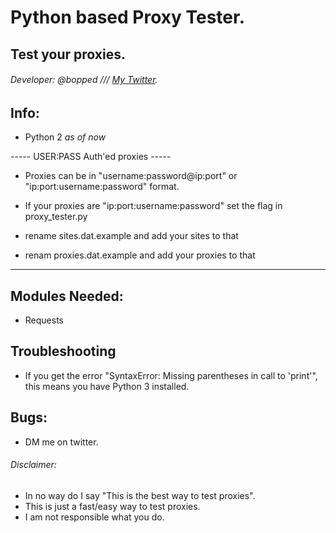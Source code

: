 # Python based Proxy Tester.
## Test your proxies.
###### Developer: @bopped /// [My Twitter](https://twitter.com/Backdoorcook).

## Info:

- Python 2 *as of now*

----- USER:PASS Auth'ed proxies -----
- Proxies can be in "username:password@ip:port" or "ip:port:username:password" format. 

- If your proxies are "ip:port:username:password" set the flag in proxy_tester.py

- rename sites.dat.example and add your sites to that

- renam proxies.dat.example and add your proxies to that

-------------------------------------
## Modules Needed:
* Requests


## Troubleshooting

- If you get the error "SyntaxError: Missing parentheses in call to 'print'", this means you have Python 3 installed.

## Bugs:
- DM me on twitter.

###### Disclaimer:
- In no way do I say "This is the best way to test proxies". 
- This is just a fast/easy way to test proxies.
- I am not responsible what you do. 

